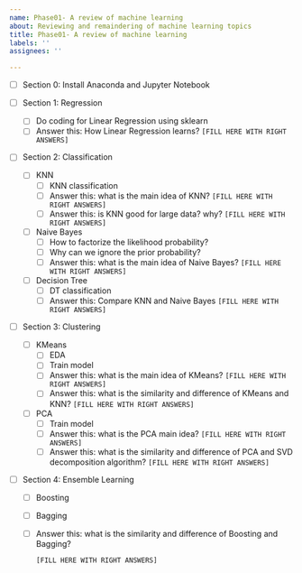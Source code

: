 ```yaml
---
name: Phase01- A review of machine learning
about: Reviewing and remaindering of machine learning topics
title: Phase01- A review of machine learning
labels: ''
assignees: ''

---
```


- [ ] Section 0: Install Anaconda and Jupyter Notebook

- [ ] Section 1: Regression
  - [ ] Do coding for Linear Regression using sklearn
  - [ ] Answer this: How Linear Regression learns?
     `[FILL HERE WITH RIGHT ANSWERS]`
  
- [ ] Section 2: Classification
  - [ ] KNN
    - [ ] KNN classification
    - [ ] Answer this: what is the main idea of KNN?
       `[FILL HERE WITH RIGHT ANSWERS]`
    - [ ] Answer this: is KNN good for large data? why?
       `[FILL HERE WITH RIGHT ANSWERS]`
  - [ ] Naive Bayes
    - [ ] How to factorize the likelihood probability?
    - [ ] Why can we ignore the prior probability?
    - [ ] Answer this: what is the main idea of Naive Bayes?
     `[FILL HERE WITH RIGHT ANSWERS]`
  - [ ] Decision Tree
    - [ ] DT classification
    - [ ] Answer this: Compare KNN and Naive Bayes
       `[FILL HERE WITH RIGHT ANSWERS]`
  
- [ ] Section 3: Clustering
  - [ ] KMeans
    - [ ] EDA
    - [ ] Train model
    - [ ] Answer this: what is the main idea of KMeans?
     `[FILL HERE WITH RIGHT ANSWERS]`
    - [ ] Answer this: what is the similarity and difference of KMeans and KNN?
    `[FILL HERE WITH RIGHT ANSWERS]`
  - [ ] PCA
    - [ ] Train model
    - [ ] Answer this: what is the PCA main idea?
      `[FILL HERE WITH RIGHT ANSWERS]`
    - [ ] Answer this: what is the similarity and difference of PCA and SVD decomposition algorithm?
      `[FILL HERE WITH RIGHT ANSWERS]`
  
- [ ] Section 4: Ensemble Learning
  - [ ] Boosting
  
  - [ ] Bagging
  
  - [ ] Answer this: what is the similarity and difference of Boosting and Bagging?
  
    `[FILL HERE WITH RIGHT ANSWERS]`
  
  
